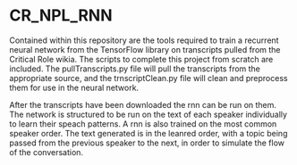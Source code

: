 # CR_NPL_RNN
Contained within this repository are the tools required to train a recurrent neural network from the TensorFlow library on transcripts pulled from the Critical Role wikia. The scripts to complete this project from scratch are included. The pullTranscripts.py file will pull the transcripts from the appropriate source, and the trnscriptClean.py file will clean and preprocess them for use in the neural network. 

After the transcripts have been downloaded the rnn can be run on them. The network is structured to be run on the text of each speaker individually to learn their speach patterns. A rnn is also trained on the most common speaker order. The text generated is in the leanred order, with a topic being passed from the previous speaker to the next, in order to simulate the flow of the conversation. 
